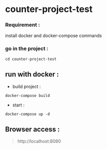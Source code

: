 # counter-project-test

### Requirement :

install docker and docker-compose commands

### go in the project :

```
cd counter-project-test
```

## run with docker :

* build project :
```
docker-compose build
```


* start :
```
docker-compose up -d
```

## Browser access :

> http://localhost:8080

